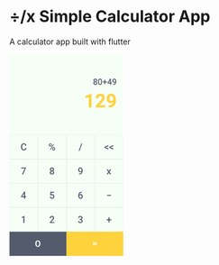 # ÷/x Simple Calculator App

A calculator app built with flutter

<img src="images/20200803_200137.jpg" width="40%">
